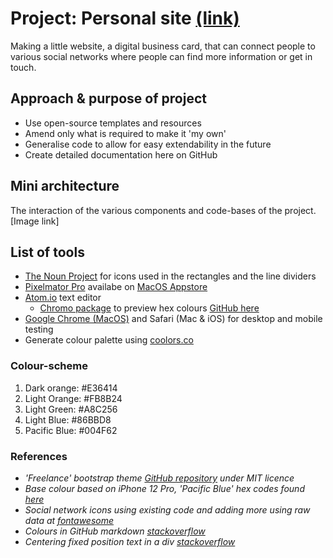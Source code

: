 # Project: Personal site [(link)](https://antoniosfiala.github.io/personal_site/)
Making a little website, a digital business card, that can connect people to various social networks where people can find more information or get in touch.

## Approach & purpose of project
- Use open-source templates and resources
- Amend only what is required to make it 'my own'
- Generalise code to allow for easy extendability in the future
- Create detailed documentation here on GitHub

## Mini architecture
The interaction of the various components and code-bases of the project.
[Image link]

## List of tools
- [The Noun Project](https://thenounproject.com) for icons used in the rectangles and the line dividers
- [Pixelmator Pro](https://www.pixelmator.com/pro/) availabe on [MacOS Appstore](https://apps.apple.com/us/app/pixelmator-pro/id1289583905?mt=12)
- [Atom.io](https://atom.io) text editor
  - [Chromo package](https://atom.io/packages/chromo-color-previews) to preview hex colours [GitHub here](https://github.com/Vertagon-Softworks/Chromo)
- [Google Chrome (MacOS)](https://www.google.com/intl/en_uk/chrome/) and Safari (Mac & iOS) for desktop and mobile testing
- Generate colour palette using [coolors.co](https://coolors.co/)

### Colour-scheme
1. Dark orange: #E36414
2. Light Orange: #FB8B24
3. Light Green: #A8C256
4. Light Blue: #86BBD8
5. Pacific Blue: #004F62

### References
- _'Freelance' bootstrap theme [GitHub repository](https://github.com/startbootstrap/startbootstrap-freelancer) under MIT licence_
- _Base colour based on iPhone 12 Pro, 'Pacific Blue' hex codes found [here](https://colorswall.com/palette/27294/)_
- _Social network icons using existing code and adding more using raw data at [fontawesome](https://fontawesome.com/icons?d=gallery)_
- _Colours in GitHub markdown [stackoverflow](https://stackoverflow.com/questions/11509830/how-to-add-color-to-githubs-readme-md-file)_
- _Centering fixed position text in a div [stackoverflow](https://stackoverflow.com/questions/2861247/center-aligning-a-fixed-position-div)_
